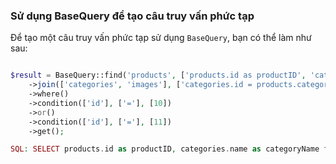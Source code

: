 ### Sử dụng BaseQuery để tạo câu truy vấn phức tạp

Để tạo một câu truy vấn phức tạp sử dụng `BaseQuery`, bạn có thể làm như sau:

```php

$result = BaseQuery::find('products', ['products.id as productID', 'categories.name as categoryName'])
    ->join(['categories', 'images'], ['categories.id = products.category_id', 'images.product_id= products.id'])
    ->where()
    ->condition(['id'], ['='], [10])
    ->or()
    ->condition(['id'], ['='], [11])
    ->get();

SQL: SELECT products.id as productID, categories.name as categoryName from products JOIN categories ON categories.id = products.category_id JOIN images ON images.product_id= products.id WHERE ( id= ? ) OR ( id= ? )
